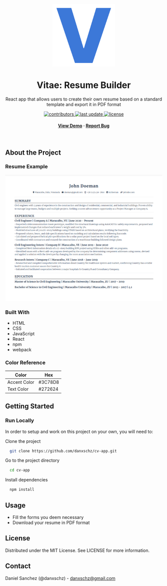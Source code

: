 <div align="center">
  <img src="src/assets/logo.png" alt="logo" width="200" height="auto">
  <h1>Vitae: Resume Builder</h1>

  <p>
  React app that allows users to create their own resume based on a standard template and export it in PDF format
  </p>

  <p>
    <a href="https://github.com/danxschz/cv-app/graphs/contributors">
      <img src="https://img.shields.io/github/contributors/danxschz/cv-app" alt="contributors">
    </a>
    <a href="https://github.com/danxschz/cv-app/commits/main">
      <img src="https://img.shields.io/github/last-commit/danxschz/cv-app" alt="last update">
    </a>
    <a href="https://github.com/danxschz/cv-app/blob/master/LICENSE">
      <img src="https://img.shields.io/github/license/danxschz/cv-app.svg" alt="license">
    </a>
  </p>

  <h4>
    <a href="https://danxschz.github.io/cv-app">View Demo</a>
    <span> · </span>
    <a href="https://github.com/danxschz/cv-app/issues/">Report Bug</a>
  </h4>
</div>

<br>

## About the Project

### Resume Example

<div align="center"> 
  <img src="screenshots/resume-example.png" alt="resume example" width="600" height="auto"/>
</div>

### Built With

- HTML
- CSS
- JavaScript
- React
- npm
- webpack

### Color Reference

| Color             | Hex                                                                |
| ----------------- | ------------------------------------------------------------------ |
| Accent Color | #3C78D8 |
| Text Color | #272624 |

## Getting Started

### Run Locally

In order to setup and work on this project on your own, you will need to:

Clone the project

```bash
  git clone https://github.com/danxschz/cv-app.git
```

Go to the project directory

```bash
  cd cv-app
```

Install dependencies

```bash
  npm install
```

## Usage

- Fill the forms you deem necessary
- Download your resume in PDF format

## License

Distributed under the MIT License. See LICENSE for more information.

## Contact

Daniel Sanchez (@danxschz) - danxschz@gmail.com